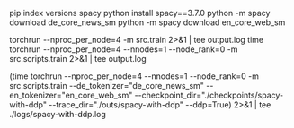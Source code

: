 pip index versions spacy
python install spacy==3.7.0
python -m spacy download de_core_news_sm
python -m spacy download en_core_web_sm


torchrun --nproc_per_node=4 -m src.train 2>&1 | tee output.log
time torchrun --nproc_per_node=4 --nnodes=1 --node_rank=0 -m src.scripts.train 2>&1 | tee output.log

(time torchrun --nproc_per_node=4 --nnodes=1 --node_rank=0 -m src.scripts.train --de_tokenizer="de_core_news_sm" --en_tokenizer="en_core_web_sm" --checkpoint_dir="./checkpoints/spacy-with-ddp" --trace_dir="./outs/spacy-with-ddp" --ddp=True) 2>&1 | tee ./logs/spacy-with-ddp.log



